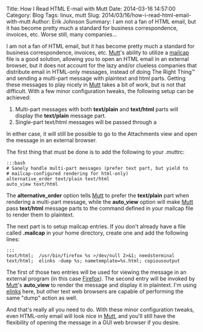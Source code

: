 Title: How I Read HTML E-mail with Mutt
Date: 2014-03-16 14:57:00
Category: Blog
Tags: linux, mutt
Slug: 2014/03/16/how-i-read-html-email-with-mutt
Author: Erik Johnson
Summary: I am not a fan of HTML email, but it has become pretty much a standard for business correspondence, invoices, etc. Worse still, many companies...

I am not a fan of HTML email, but it has become pretty much a standard for
business correspondence, invoices, etc. [Mutt](http://www.mutt.org)'s ability
to utilize a
[mailcap](https://www.gnu.org/software/emacs/manual/html_node/emacs-mime/mailcap.html)
file is a good solution, allowing you to open an HTML email in an external
browser, but it does not account for the lazy and/or clueless companies that
distribute email in HTML-only messages, instead of doing The Right Thing™ and
sending a multi-part message with plaintext and html parts. Getting these
messages to play nicely in [Mutt](http://www.mutt.org) takes a bit of work, but
is not that difficult. With a few minor configuration tweaks, the following
setup can be achieved:

1. Multi-part messages with both **text/plain** and **text/html** parts will
   display the **text/plain** message part.
2. Single-part text/html messages will be passed through a

In either case, it will still be possible to go to the Attachments view and
open the message in an external browser.


The first thing that must be done is to add the following to your .muttrc:

    :::bash
    # Sanely handle multi-part messages (prefer text part, but yield to
    # mailcap-configured rendering for html-only)
    alternative_order text/plain text/html
    auto_view text/html

The **alternative\_order** option tells [Mutt](http://www.mutt.org) to prefer
the **text/plain** part when rendering a multi-part message, while the
**auto\_view** option will make [Mutt](http://www.mutt.org) pass **text/html**
message parts to the command defined in your mailcap file to render them to
plaintext.


The next part is to setup mailcap entries. If you don't already have a file
called **.mailcap** in your home directory, create one and add the following
lines:

    :::
    text/html;  /usr/bin/firefox %s >/dev/null 2>&1; needsterminal
    text/html;  elinks -dump %s; nametemplate=%s.html; copiousoutput

The first of those two entries will be used for viewing the message in an
external program (in this case [Firefox](http://www.firefox.com)). The second
entry will be invoked by [Mutt](http://www.mutt.org)'s **auto\_view** to render
the message and display it in plaintext. I'm using
[elinks](http://elinks.or.cz/index.html) here, but other text web browsers are
capable of performing the same "dump" action as well.


And that's really all you need to do. With these minor configuration tweaks,
even HTML-only email will look nice in [Mutt](http://www.mutt.org), and you'll
still have the flexibility of opening the message in a GUI web browser if you
desire.
